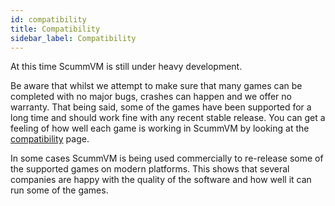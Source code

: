 ```yaml
---
id: compatibility
title: Compatibility
sidebar_label: Compatibility
---
```


At this time ScummVM is still under heavy development. 

Be aware that whilst we attempt to make sure that many games can be completed with no major bugs, crashes can happen and we offer no warranty. That being said, some of the games have been supported for a long time and should work fine with any recent stable release. You can get a feeling of how well each game is working in ScummVM by looking at the [compatibility](https://www.scummvm.org/compatibility/) page. 

In some cases ScummVM is being used commercially to re-release some of the supported games on modern platforms. This shows that several companies are happy with the quality of the software and how well it can run some of the games.
